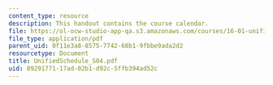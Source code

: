 ```yaml
---
content_type: resource
description: This handout contains the course calendar.
file: https://ol-ocw-studio-app-qa.s3.amazonaws.com/courses/16-01-unified-engineering-i-ii-iii-iv-fall-2005-spring-2006/8929177117ad02b1d92c5ffb394ad52c_UnifiedSchedule_S04.pdf
file_type: application/pdf
parent_uid: 0f11e3a8-8575-7742-68b1-9fbbe9ada2d2
resourcetype: Document
title: UnifiedSchedule_S04.pdf
uid: 89291771-17ad-02b1-d92c-5ffb394ad52c
---
```

